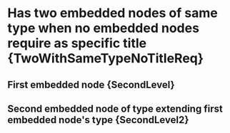 ﻿# Has two embedded nodes of same type when no embedded nodes require as specific title {TwoWithSameTypeNoTitleReq}

## First embedded node {SecondLevel}

## Second embedded node of type extending first embedded node's type {SecondLevel2}